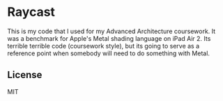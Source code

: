 # Raycast
This is my code that I used for my Advanced Architecture coursework.
It was a benchmark for Apple's Metal shading language on iPad Air 2.
Its terrible terrible code (coursework style), but its going to serve as a reference point when somebody will need to do something with Metal.

## License
MIT
